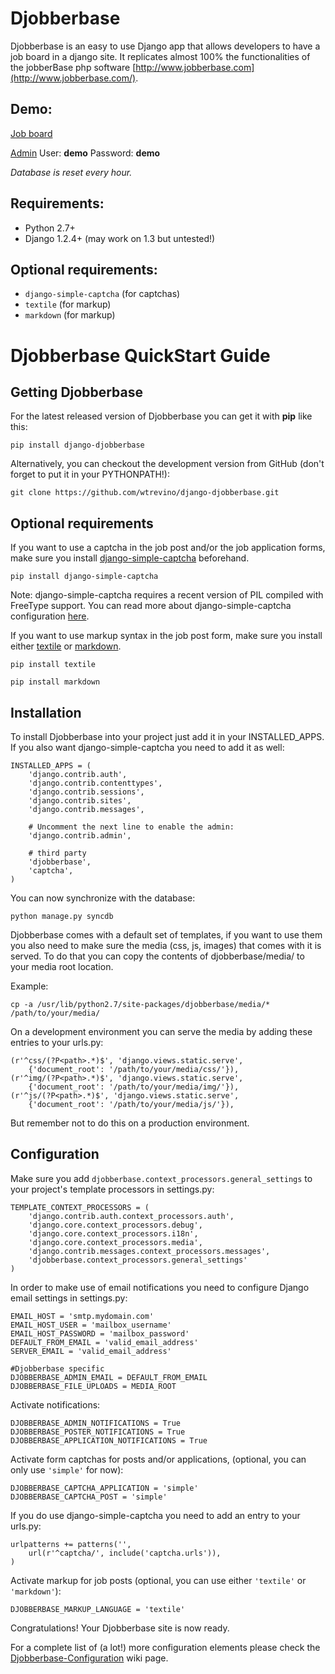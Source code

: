 # Djobberbase

Djobberbase is an easy to use Django app that allows developers to have a job board in a django site. It replicates almost 100% the functionalities of the jobberBase php software [http://www.jobberbase.com](http://www.jobberbase.com/).

## Demo:

[Job board](http://derelict.mx/demo1/)

[Admin](http://derelict.mx/admin/)
  User: **demo**
  Password: **demo**

_Database is reset every hour._    


## Requirements:

* Python 2.7+ 
* Django 1.2.4+ (may work on 1.3 but untested!)

## Optional requirements:

* `django-simple-captcha` (for captchas)
* `textile` (for markup)
* `markdown` (for markup)


# Djobberbase QuickStart Guide


## Getting Djobberbase


For the latest released version of Djobberbase you can get it with **pip** like this:

    pip install django-djobberbase

Alternatively, you can checkout the development version from GitHub (don't forget to put it in your PYTHONPATH!):

    git clone https://github.com/wtrevino/django-djobberbase.git


## Optional requirements


If you want to use a captcha in the job post and/or the job application forms, make sure you install [django-simple-captcha](http://code.google.com/p/django-simple-captcha/) beforehand.

    pip install django-simple-captcha

Note: django-simple-captcha requires a recent version of PIL compiled with FreeType support. You can read more about django-simple-captcha configuration [here](http://code.google.com/p/django-simple-captcha/wiki/CaptchaConfiguration).

If you want to use markup syntax in the job post form, make sure you install either [textile](http://pypi.python.org/pypi/textile) or [markdown](http://pypi.python.org/pypi/Markdown).

    pip install textile

    pip install markdown


## Installation


To install Djobberbase into your project just add it in your INSTALLED_APPS. If you also want django-simple-captcha you need to add it as well:

    INSTALLED_APPS = (
        'django.contrib.auth',
        'django.contrib.contenttypes',
        'django.contrib.sessions',
        'django.contrib.sites',
        'django.contrib.messages',

        # Uncomment the next line to enable the admin:
        'django.contrib.admin',

        # third party
        'djobberbase',
        'captcha',
    )

You can now synchronize with the database:

    python manage.py syncdb

Djobberbase comes with a default set of templates, if you want to use them you also need to make sure the media (css, js, images) that comes with it is served. To do that you can copy the contents of djobberbase/media/ to your media root location.

Example:

    cp -a /usr/lib/python2.7/site-packages/djobberbase/media/* /path/to/your/media/

On a development environment you can serve the media by adding these entries to your urls.py:

    (r'^css/(?P<path>.*)$', 'django.views.static.serve',
        {'document_root': '/path/to/your/media/css/'}),
    (r'^img/(?P<path>.*)$', 'django.views.static.serve',
        {'document_root': '/path/to/your/media/img/'}),
    (r'^js/(?P<path>.*)$', 'django.views.static.serve',
        {'document_root': '/path/to/your/media/js/'}),

But remember not to do this on a production environment.

## Configuration

Make sure you add `djobberbase.context_processors.general_settings` to your project's template processors in settings.py:

    TEMPLATE_CONTEXT_PROCESSORS = (
        'django.contrib.auth.context_processors.auth',
        'django.core.context_processors.debug',
        'django.core.context_processors.i18n',
        'django.core.context_processors.media',
        'django.contrib.messages.context_processors.messages',
        'djobberbase.context_processors.general_settings'
    )

In order to make use of email notifications you need to configure Django email settings in settings.py:

    EMAIL_HOST = 'smtp.mydomain.com'
    EMAIL_HOST_USER = 'mailbox_username'
    EMAIL_HOST_PASSWORD = 'mailbox_password'
    DEFAULT_FROM_EMAIL = 'valid_email_address'
    SERVER_EMAIL = 'valid_email_address'

    #Djobberbase specific
    DJOBBERBASE_ADMIN_EMAIL = DEFAULT_FROM_EMAIL
    DJOBBERBASE_FILE_UPLOADS = MEDIA_ROOT

Activate notifications:

    DJOBBERBASE_ADMIN_NOTIFICATIONS = True
    DJOBBERBASE_POSTER_NOTIFICATIONS = True
    DJOBBERBASE_APPLICATION_NOTIFICATIONS = True

Activate form captchas for posts and/or applications, (optional, you can only use `'simple'` for now):

    DJOBBERBASE_CAPTCHA_APPLICATION = 'simple'
    DJOBBERBASE_CAPTCHA_POST = 'simple'

If you do use django-simple-captcha you need to add an entry to your urls.py:

    urlpatterns += patterns('',
        url(r'^captcha/', include('captcha.urls')),
    )

Activate markup for job posts (optional, you can use either `'textile'` or `'markdown'`):

    DJOBBERBASE_MARKUP_LANGUAGE = 'textile'


Congratulations! Your Djobberbase site is now ready.

For a complete list of (a lot!) more configuration elements please check the [Djobberbase-Configuration](https://github.com/wtrevino/django-djobberbase/wiki/Djobberbase-Configuration) wiki page.
